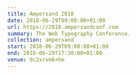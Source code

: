 ```yaml
---
title: Ampersand 2018
date: 2018-06-29T09:00:00+01:00
url: https://2018.ampersandconf.com
summary: The Web Typography Conference.
collection: ampersand
start: 2018-06-29T09:00:00+01:00
end: 2018-06-29T17:30:00+01:00
venue: 9c2xrvm6+hm
---
```

